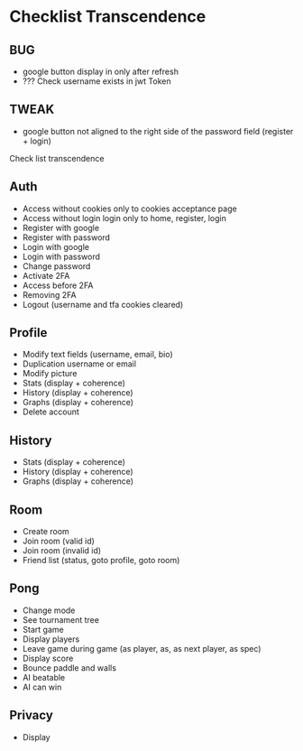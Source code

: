 # Checklist Transcendence

## BUG

- google button display in only after refresh
- ??? Check username exists in jwt Token

## TWEAK

- google button not aligned to the right side of the password field (register + login)

Check list transcendence

## Auth

- Access without cookies only to cookies acceptance page
- Access without login login only to home, register, login
- Register with google
- Register with password
- Login with google
- Login with password
- Change password
- Activate 2FA
- Access before 2FA
- Removing 2FA
- Logout (username and tfa cookies cleared)

## Profile

- Modify text fields (username, email, bio)
- Duplication username or email
- Modify picture
- Stats (display + coherence)
- History (display + coherence)
- Graphs (display + coherence)
- Delete account

## History

- Stats (display + coherence)
- History (display + coherence)
- Graphs (display + coherence)

## Room

- Create room
- Join room (valid id)
- Join room (invalid id)
- Friend list (status, goto profile, goto room)

## Pong

- Change mode
- See tournament tree
- Start game
- Display players
- Leave game during game (as player, as, as next player, as spec)
- Display score
- Bounce paddle and walls
- AI beatable
- AI can win

## Privacy

- Display
